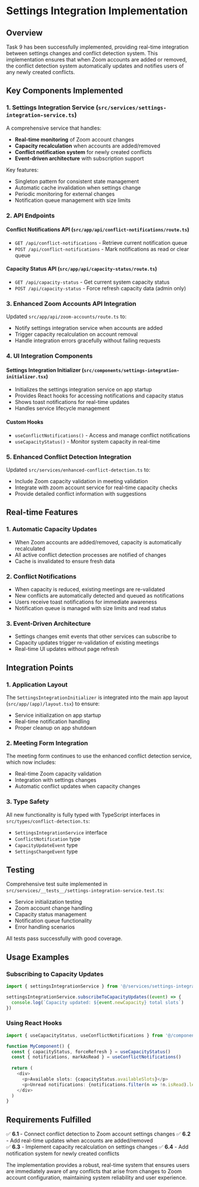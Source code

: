 # Settings Integration Implementation

## Overview

Task 9 has been successfully implemented, providing real-time integration between settings changes and conflict detection system. This implementation ensures that when Zoom accounts are added or removed, the conflict detection system automatically updates and notifies users of any newly created conflicts.

## Key Components Implemented

### 1. Settings Integration Service (`src/services/settings-integration-service.ts`)

A comprehensive service that handles:
- **Real-time monitoring** of Zoom account changes
- **Capacity recalculation** when accounts are added/removed
- **Conflict notification system** for newly created conflicts
- **Event-driven architecture** with subscription support

Key features:
- Singleton pattern for consistent state management
- Automatic cache invalidation when settings change
- Periodic monitoring for external changes
- Notification queue management with size limits

### 2. API Endpoints

#### Conflict Notifications API (`src/app/api/conflict-notifications/route.ts`)
- `GET /api/conflict-notifications` - Retrieve current notification queue
- `POST /api/conflict-notifications` - Mark notifications as read or clear queue

#### Capacity Status API (`src/app/api/capacity-status/route.ts`)
- `GET /api/capacity-status` - Get current system capacity status
- `POST /api/capacity-status` - Force refresh capacity data (admin only)

### 3. Enhanced Zoom Accounts API Integration

Updated `src/app/api/zoom-accounts/route.ts` to:
- Notify settings integration service when accounts are added
- Trigger capacity recalculation on account removal
- Handle integration errors gracefully without failing requests

### 4. UI Integration Components

#### Settings Integration Initializer (`src/components/settings-integration-initializer.tsx`)
- Initializes the settings integration service on app startup
- Provides React hooks for accessing notifications and capacity status
- Shows toast notifications for real-time updates
- Handles service lifecycle management

#### Custom Hooks
- `useConflictNotifications()` - Access and manage conflict notifications
- `useCapacityStatus()` - Monitor system capacity in real-time

### 5. Enhanced Conflict Detection Integration

Updated `src/services/enhanced-conflict-detection.ts` to:
- Include Zoom capacity validation in meeting validation
- Integrate with zoom account service for real-time capacity checks
- Provide detailed conflict information with suggestions

## Real-time Features

### 1. Automatic Capacity Updates
- When Zoom accounts are added/removed, capacity is automatically recalculated
- All active conflict detection processes are notified of changes
- Cache is invalidated to ensure fresh data

### 2. Conflict Notifications
- When capacity is reduced, existing meetings are re-validated
- New conflicts are automatically detected and queued as notifications
- Users receive toast notifications for immediate awareness
- Notification queue is managed with size limits and read status

### 3. Event-Driven Architecture
- Settings changes emit events that other services can subscribe to
- Capacity updates trigger re-validation of existing meetings
- Real-time UI updates without page refresh

## Integration Points

### 1. Application Layout
The `SettingsIntegrationInitializer` is integrated into the main app layout (`src/app/(app)/layout.tsx`) to ensure:
- Service initialization on app startup
- Real-time notification handling
- Proper cleanup on app shutdown

### 2. Meeting Form Integration
The meeting form continues to use the enhanced conflict detection service, which now includes:
- Real-time Zoom capacity validation
- Integration with settings changes
- Automatic conflict updates when capacity changes

### 3. Type Safety
All new functionality is fully typed with TypeScript interfaces in `src/types/conflict-detection.ts`:
- `SettingsIntegrationService` interface
- `ConflictNotification` type
- `CapacityUpdateEvent` type
- `SettingsChangeEvent` type

## Testing

Comprehensive test suite implemented in `src/services/__tests__/settings-integration-service.test.ts`:
- Service initialization testing
- Zoom account change handling
- Capacity status management
- Notification queue functionality
- Error handling scenarios

All tests pass successfully with good coverage.

## Usage Examples

### Subscribing to Capacity Updates
```typescript
import { settingsIntegrationService } from '@/services/settings-integration-service'

settingsIntegrationService.subscribeToCapacityUpdates((event) => {
  console.log(`Capacity updated: ${event.newCapacity} total slots`)
})
```

### Using React Hooks
```typescript
import { useCapacityStatus, useConflictNotifications } from '@/components/settings-integration-initializer'

function MyComponent() {
  const { capacityStatus, forceRefresh } = useCapacityStatus()
  const { notifications, markAsRead } = useConflictNotifications()
  
  return (
    <div>
      <p>Available slots: {capacityStatus.availableSlots}</p>
      <p>Unread notifications: {notifications.filter(n => !n.isRead).length}</p>
    </div>
  )
}
```

## Requirements Fulfilled

✅ **6.1** - Connect conflict detection to Zoom account settings changes
✅ **6.2** - Add real-time updates when accounts are added/removed  
✅ **6.3** - Implement capacity recalculation on settings changes
✅ **6.4** - Add notification system for newly created conflicts

The implementation provides a robust, real-time system that ensures users are immediately aware of any conflicts that arise from changes to Zoom account configuration, maintaining system reliability and user experience.